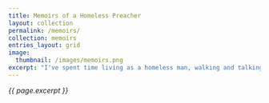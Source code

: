 ```yaml
---
title: Memoirs of a Homeless Preacher
layout: collection
permalink: /memoirs/
collection: memoirs
entries_layout: grid
image: 
  thumbnail: /images/memoirs.png
excerpt: "I've spent time living as a homeless man, walking and talking to people about Jesus Christ. These are some of my memoirs."
---
```


*{{ page.excerpt }}*